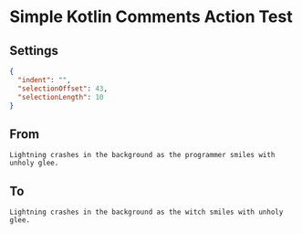 # Simple Kotlin Comments Action Test

## Settings

```json
{
  "indent": "",
  "selectionOffset": 43,
  "selectionLength": 10
}
```

## From

```text
Lightning crashes in the background as the programmer smiles with unholy glee.
```

## To

```text
Lightning crashes in the background as the witch smiles with unholy glee.
```

